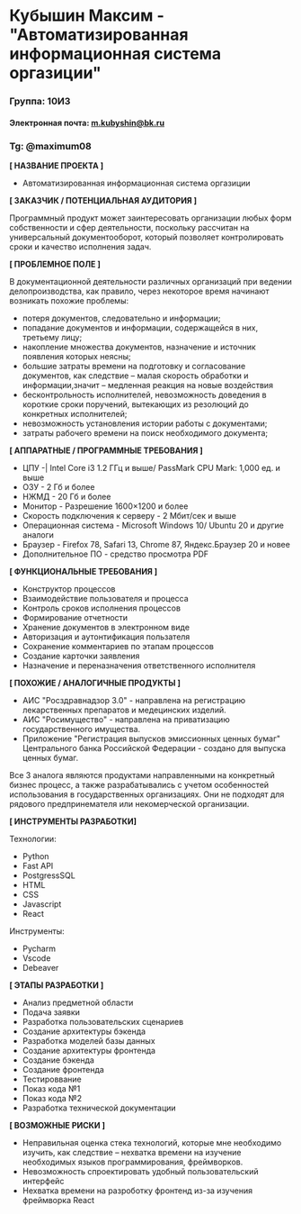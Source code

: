 # Кубышин Максим - "Автоматизированная информационная система оргазиции"


### Группа: 10И3
#### Электронная почта: m.kubyshin@bk.ru
### Tg: @maximum08


**[ НАЗВАНИЕ ПРОЕКТА ]**
* Автоматизированная информационная система оргазиции


**[ ЗАКАЗЧИК / ПОТЕНЦИАЛЬНАЯ АУДИТОРИЯ ]**

Программный продукт может заинтересовать организации любых форм собственности и сфер деятельности, поскольку рассчитан на универсальный документооборот, который позволяет контролировать сроки и качество исполнения задач.

**[ ПРОБЛЕМНОЕ ПОЛЕ ]**

В документационной деятельности различных организаций при ведении делопроизводства, как правило, через некоторое время начинают возникать похожие проблемы:
- потеря документов, следовательно и информации;
- попадание документов и информации, содержащейся в них, третьему лицу;
- накопление множества документов, назначение и источник появления которых неясны;
- большие затраты времени на подготовку и согласование документов, как следствие – малая скорость обработки и информации,значит – медленная реакция на новые воздействия
- бесконтрольность исполнителей, невозможность доведения в короткие сроки поручений, вытекающих из резолюций до конкретных исполнителей;
- невозможность установления истории работы с документами;
- затраты рабочего времени на поиск необходимого документа;



**[ АППАРАТНЫЕ / ПРОГРАММНЫЕ ТРЕБОВАНИЯ ]** 



* ЦПУ   -| Intel Core i3 1.2 ГГц и выше/ PassMark CPU Mark: 1,000 ед. и выше
* ОЗУ  - 2 Гб и более                
* НЖМД   - 20 Гб и более               
* Монитор   - Разрешение 1600×1200 и более
* Скорость подключения к серверу - 2 Мбит/сек и выше                 
* Операционная система - Microsoft Windows 10/ Ubuntu 20 и другие аналоги                             
* Браузер - Firefox 78, Safari 13, Chrome 87, Яндекс.Браузер 20 и новее 
* Дополнительное ПО - средство просмотра PDF 

**[ ФУНКЦИОНАЛЬНЫЕ ТРЕБОВАНИЯ ]**
* Конструктор процессов
* Взаимодействие пользователя и процесса
* Контроль сроков исполнения процессов
* Формирование отчетности 
* Хранение документов в электронном виде
* Авторизация и аутонтификация пользателя
* Сохранение комментариев по этапам процессов
* Создание карточки заявления
* Назначение и переназначения ответственного исполнителя


**[ ПОХОЖИЕ / АНАЛОГИЧНЫЕ ПРОДУКТЫ ]**

* АИС "Росздравнадзор 3.0" - направлена на регистрацию лекарственных препаратов и медецинских изделий.
* АИС "Росимущество" - направлена на приватизацию государственного имущества.
* Приложение "Регистрация выпусков эмиссионных ценных бумаг" Центрального банка Российской Федерации - создано для выпуска ценных бумаг.

 Все 3 аналога являются продуктами направленными на конкретный бизнес процесс, а также разрабатывались с учетом особенностей использования в государственных организациях. Они не подходят для рядового предпринемателя или некомерческой организации.



**[ ИНСТРУМЕНТЫ РАЗРАБОТКИ]**

Технологии:
* Python
* Fast API
* PostgressSQL
* HTML
* CSS
* Javascript
* React

Инструменты:
* Pycharm
* Vscode
* Debeaver



**[ ЭТАПЫ РАЗРАБОТКИ ]**
*   Анализ предметной области 
*   Подача заявки 
*   Разработка пользовательских сценариев
*	Создание архитектуры бэкенда 
*   Разработка моделей базы данных
*   Создание архитектуры фронтенда
*   Создание бэкенда 
*   Создание фронтенда
*   Тестироввание
*   Показ кода №1
*   Показ кода №2
*   Разработка технической документации 



**[ ВОЗМОЖНЫЕ РИСКИ ]**
*  Неправильная оценка стека технологий, которые мне необходимо изучить, как следствие – нехватка времени на изучение необходимых языков программирования, фреймворков.
*  Невозможность спроектировать удобный пользовательский интерфейс 
*  Нехватка времени на разроботку фронтенд из-за изучения фреймворка React
